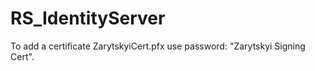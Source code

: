 # RS_IdentityServer

To add a certificate ZarytskyiCert.pfx use password: "Zarytskyi Signing Cert".
